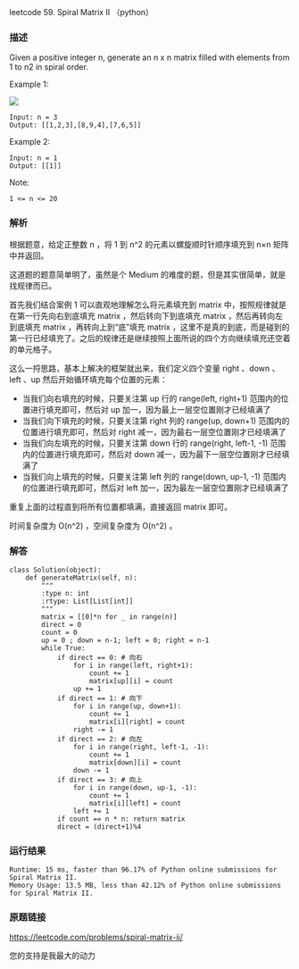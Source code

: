 leetcode 59. Spiral Matrix II （python）




### 描述

Given a positive integer n, generate an n x n matrix filled with elements from 1 to n2 in spiral order.





Example 1:


![](https://assets.leetcode.com/uploads/2020/11/13/spiraln.jpg)

	Input: n = 3
	Output: [[1,2,3],[8,9,4],[7,6,5]]
	
Example 2:

	Input: n = 1
	Output: [[1]]





Note:

	
	1 <= n <= 20

### 解析

根据题意，给定正整数 n ，将 1 到 n^2 的元素以螺旋顺时针顺序填充到 n×n 矩阵中并返回。

这道题的题意简单明了，虽然是个 Medium 的难度的题，但是其实很简单，就是找规律而已。

首先我们结合案例 1 可以直观地理解怎么将元素填充到 matrix 中，按照规律就是在第一行先向右到底填充 matrix ，然后转向下到底填充 matrix ，然后再转向左到底填充 matrix ，再转向上到“底”填充 matrix ，这里不是真的到底，而是碰到的第一行已经填充了。之后的规律还是继续按照上面所说的四个方向继续填充还空着的单元格子。

这么一捋思路，基本上解决的框架就出来，我们定义四个变量 right 、down 、left 、up 然后开始循环填充每个位置的元素：

* 当我们向右填充的时候，只要关注第 up 行的 range(left, right+1) 范围内的位置进行填充即可，然后对 up 加一，因为最上一层空位置刚才已经填满了
* 当我们向下填充的时候，只要关注第 right 列的 range(up, down+1) 范围内的位置进行填充即可，然后对 right 减一，因为最右一层空位置刚才已经填满了
* 当我们向左填充的时候，只要关注第 down 行的 range(right, left-1, -1) 范围内的位置进行填充即可，然后对 down 减一，因为最下一层空位置刚才已经填满了
* 当我们向上填充的时候，只要关注第 left 列的 range(down, up-1, -1) 范围内的位置进行填充即可，然后对 left 加一，因为最左一层空位置刚才已经填满了

重复上面的过程直到将所有位置都填满，直接返回 matrix 即可。

时间复杂度为 O(n^2) ，空间复杂度为 O(n^2) 。

### 解答
				
	class Solution(object):
	    def generateMatrix(self, n):
	        """
	        :type n: int
	        :rtype: List[List[int]]
	        """
	        matrix = [[0]*n for _ in range(n)]
	        direct = 0
	        count = 0
	        up = 0 ; down = n-1; left = 0; right = n-1
	        while True:
	            if direct == 0: # 向右
	                for i in range(left, right+1):
	                    count += 1
	                    matrix[up][i] = count
	                up += 1
	            if direct == 1: # 向下
	                for i in range(up, down+1):
	                    count += 1
	                    matrix[i][right] = count
	                right -= 1
	            if direct == 2: # 向左
	                for i in range(right, left-1, -1):
	                    count += 1
	                    matrix[down][i] = count
	                down -= 1
	            if direct == 3: # 向上
	                for i in range(down, up-1, -1):
	                    count += 1
	                    matrix[i][left] = count
	                left += 1
	            if count == n * n: return matrix
	            direct = (direct+1)%4

            	      
			
### 运行结果



	Runtime: 15 ms, faster than 96.17% of Python online submissions for Spiral Matrix II.
	Memory Usage: 13.5 MB, less than 42.12% of Python online submissions for Spiral Matrix II.
### 原题链接


https://leetcode.com/problems/spiral-matrix-ii/


您的支持是我最大的动力
